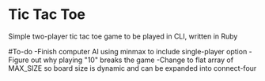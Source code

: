 # Tic Tac Toe
Simple two-player tic tac toe game to be played in CLI, written in Ruby

#To-do
-Finish computer AI using minmax to include single-player option
-Figure out why playing "10" breaks the game
-Change to flat array of MAX_SIZE so board size is dynamic and can be expanded into connect-four
